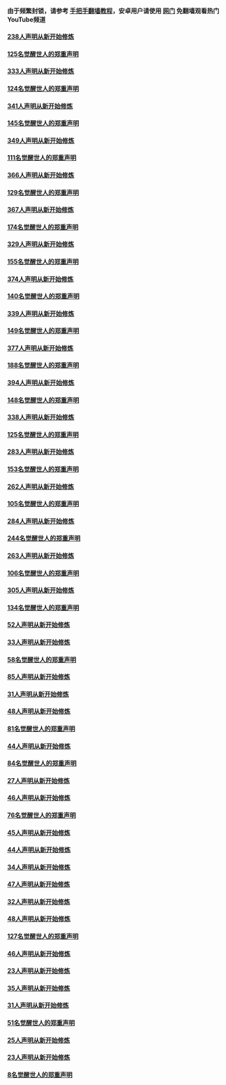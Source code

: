 #### 由于频繁封锁，请参考 [手把手翻墙教程](https://github.com/gfw-breaker/guides/wiki/)，安卓用户请使用 [网门](https://github.com/gfw-breaker/nogfw/blob/master/dl.md?t=07101800) 免翻墙观看热门YouTube频道 

#### [238人声明从新开始修炼](../pages/91/427767.md?t=07101800) 

#### [125名觉醒世人的郑重声明](../pages/91/427766.md?t=07101800) 

#### [333人声明从新开始修炼](../pages/91/427525.md?t=07101800) 

#### [124名觉醒世人的郑重声明](../pages/91/427524.md?t=07101800) 

#### [341人声明从新开始修炼](../pages/91/427255.md?t=07101800) 

#### [145名觉醒世人的郑重声明](../pages/91/427254.md?t=07101800) 

#### [349人声明从新开始修炼](../pages/91/426969.md?t=07101800) 

#### [111名觉醒世人的郑重声明](../pages/91/426968.md?t=07101800) 

#### [366人声明从新开始修炼](../pages/91/426737.md?t=07101800) 

#### [129名觉醒世人的郑重声明](../pages/91/426736.md?t=07101800) 

#### [367人声明从新开始修炼](../pages/91/426421.md?t=07101800) 

#### [174名觉醒世人的郑重声明](../pages/91/426420.md?t=07101800) 

#### [329人声明从新开始修炼](../pages/91/426139.md?t=07101800) 

#### [155名觉醒世人的郑重声明](../pages/91/426138.md?t=07101800) 

#### [374人声明从新开始修炼](../pages/91/425811.md?t=07101800) 

#### [140名觉醒世人的郑重声明](../pages/91/425810.md?t=07101800) 

#### [339人声明从新开始修炼](../pages/91/425690.md?t=07101800) 

#### [149名觉醒世人的郑重声明](../pages/91/425689.md?t=07101800) 

#### [377人声明从新开始修炼](../pages/91/424867.md?t=07101800) 

#### [188名觉醒世人的郑重声明](../pages/91/424866.md?t=07101800) 

#### [394人声明从新开始修炼](../pages/91/423914.md?t=07101800) 

#### [148名觉醒世人的郑重声明](../pages/91/423913.md?t=07101800) 

#### [338人声明从新开始修炼](../pages/91/423540.md?t=07101800) 

#### [125名觉醒世人的郑重声明](../pages/91/423539.md?t=07101800) 

#### [283人声明从新开始修炼](../pages/91/423296.md?t=07101800) 

#### [153名觉醒世人的郑重声明](../pages/91/423295.md?t=07101800) 

#### [262人声明从新开始修炼](../pages/91/423004.md?t=07101800) 

#### [105名觉醒世人的郑重声明](../pages/91/423003.md?t=07101800) 

#### [284人声明从新开始修炼](../pages/91/422707.md?t=07101800) 

#### [244名觉醒世人的郑重声明](../pages/91/422706.md?t=07101800) 

#### [263人声明从新开始修炼](../pages/91/422553.md?t=07101800) 

#### [106名觉醒世人的郑重声明](../pages/91/422552.md?t=07101800) 

#### [305人声明从新开始修炼](../pages/91/422153.md?t=07101800) 

#### [134名觉醒世人的郑重声明](../pages/91/422152.md?t=07101800) 

#### [52人声明从新开始修炼](../pages/91/421846.md?t=07101800) 

#### [33人声明从新开始修炼](../pages/91/421804.md?t=07101800) 

#### [58名觉醒世人的郑重声明](../pages/91/421845.md?t=07101800) 

#### [85人声明从新开始修炼](../pages/91/421769.md?t=07101800) 

#### [31人声明从新开始修炼](../pages/91/421763.md?t=07101800) 

#### [48人声明从新开始修炼](../pages/91/421605.md?t=07101800) 

#### [81名觉醒世人的郑重声明](../pages/91/421656.md?t=07101800) 

#### [44人声明从新开始修炼](../pages/91/421544.md?t=07101800) 

#### [84名觉醒世人的郑重声明](../pages/91/421543.md?t=07101800) 

#### [27人声明从新开始修炼](../pages/91/421465.md?t=07101800) 

#### [46人声明从新开始修炼](../pages/91/421454.md?t=07101800) 

#### [76名觉醒世人的郑重声明](../pages/91/421453.md?t=07101800) 

#### [45人声明从新开始修炼](../pages/91/421452.md?t=07101800) 

#### [44人声明从新开始修炼](../pages/91/421422.md?t=07101800) 

#### [34人声明从新开始修炼](../pages/91/421322.md?t=07101800) 

#### [47人声明从新开始修炼](../pages/91/421264.md?t=07101800) 

#### [32人声明从新开始修炼](../pages/91/421225.md?t=07101800) 

#### [48人声明从新开始修炼](../pages/91/421202.md?t=07101800) 

#### [127名觉醒世人的郑重声明](../pages/91/421224.md?t=07101800) 

#### [46人声明从新开始修炼](../pages/91/421203.md?t=07101800) 

#### [23人声明从新开始修炼](../pages/91/421138.md?t=07101800) 

#### [35人声明从新开始修炼](../pages/91/421122.md?t=07101800) 

#### [31人声明从新开始修炼](../pages/91/421081.md?t=07101800) 

#### [51名觉醒世人的郑重声明](../pages/91/421080.md?t=07101800) 

#### [25人声明从新开始修炼](../pages/91/421020.md?t=07101800) 

#### [23人声明从新开始修炼](../pages/91/420884.md?t=07101800) 

#### [8名觉醒世人的郑重声明](../pages/91/420883.md?t=07101800) 


